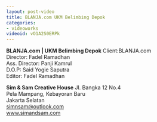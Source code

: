 ```yaml
---
layout: post-video
title: BLANJA.com UKM Belimbing Depok
categories:
- videoworks
videoid: vO1A2S0ERPk
---
```


**BLANJA.com | UKM Belimbing Depok**
Client:BLANJA.com<br/>
Director: Fadel Ramadhan<br/>
Ass. Director: Panji Kamrul<br/>
D.O.P: Said Yogie Saputra<br/>
Editor: Fadel Ramadhan<br/>


**Sim & Sam Creative House**
Jl. Bangka 12 No.4<br/>
Pela Mampang, Kebayoran Baru<br/>
Jakarta Selatan<br/>
simnsam@outlook.com<br/>
www.simandsam.com
